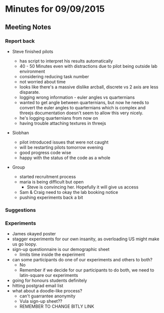 
# Minutes for 09/09/2015

## Meeting Notes

### Report back
- Steve finished pilots
  - has script to interpret his results automatically
  - 40 - 50 Minutes even with distractions due to pilot being outside lab environment
  - considering reducing task number
  - not worried about time
  - looks like there's a massive dislike arcball, discrete vs 2 axis are less disparate.
  - logging wrong information - euler angles vs quarternians
  - wanted to get angle between quarternians, but now he needs to convert the euler angles to quarternians which is complex and threejs documentation doesn't seem to allow this very nicely.
  - he's logging quarternians from now on
  - having trouble attaching textures in threejs

- Siobhan
  - pilot introduced issues that were not caught
  - will be restarting pilots tomorrow evening
  - good progress code wise
  - happy with the status of the code as a whole

- Group
  - started recruitment process
  - maria is being difficult but open
    - Steve is convincing her. Hopefully it will give us access
  - Sam & Craig need to okay the lab booking notice
  - pushing experiments back a bit

### Suggestions

### Experiments
- James okayed poster
- stagger experiments for our own insanity, as overloading US might make us go loopy.
- sign-up questionnaire is our demographic sheet
  - limits time inside the experiment
- can some participants do one of our experiments and others to both?
  - No
  - Remember if we decide for our participants to do both, we need to latin-square our experiments
- going for honours students definitely
- hitting postgrad email list
- what about a doodle-like process?
  - can't guarrantee anonymity
  - Vula sign-up sheet??
  - REMEMBER TO CHANGE BITLY LINK
